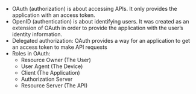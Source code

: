 * OAuth (authorization) is about accessing APIs. It only provides the application with an access token. 
* OpenID (authentication) is about identifying users. It was created as an extension of OAuth in order to provide the application with the user’s identity information.
* Delegated authorization: OAuth provides a way for an application to get an access token to make API requests
* Roles in OAuth:
  - Resource Owner (The User)
  - User Agent (The Device)
  - Client (The Application)
  - Authorization Server
  - Resource Server (The API)
